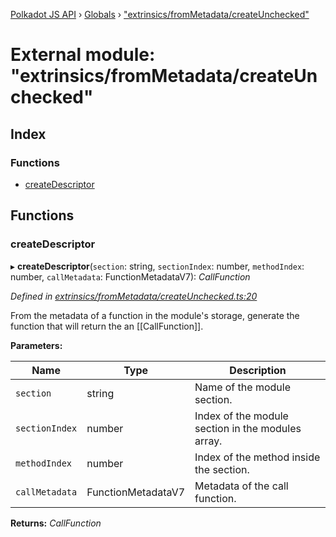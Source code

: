 [Polkadot JS API](../README.md) › [Globals](../globals.md) › ["extrinsics/fromMetadata/createUnchecked"](_extrinsics_frommetadata_createunchecked_.md)

# External module: "extrinsics/fromMetadata/createUnchecked"

## Index

### Functions

* [createDescriptor](_extrinsics_frommetadata_createunchecked_.md#createdescriptor)

## Functions

###  createDescriptor

▸ **createDescriptor**(`section`: string, `sectionIndex`: number, `methodIndex`: number, `callMetadata`: FunctionMetadataV7): *CallFunction*

*Defined in [extrinsics/fromMetadata/createUnchecked.ts:20](https://github.com/polkadot-js/api/blob/17a10fb/packages/api-metadata/src/extrinsics/fromMetadata/createUnchecked.ts#L20)*

From the metadata of a function in the module's storage, generate the function
that will return the an [[CallFunction]].

**Parameters:**

Name | Type | Description |
------ | ------ | ------ |
`section` | string | Name of the module section. |
`sectionIndex` | number | Index of the module section in the modules array. |
`methodIndex` | number | Index of the method inside the section. |
`callMetadata` | FunctionMetadataV7 | Metadata of the call function.  |

**Returns:** *CallFunction*

